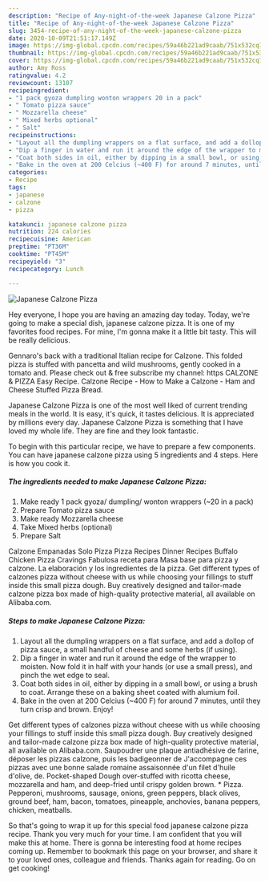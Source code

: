 ```yaml
---
description: "Recipe of Any-night-of-the-week Japanese Calzone Pizza"
title: "Recipe of Any-night-of-the-week Japanese Calzone Pizza"
slug: 3454-recipe-of-any-night-of-the-week-japanese-calzone-pizza
date: 2020-10-09T21:51:17.149Z
image: https://img-global.cpcdn.com/recipes/59a46b221ad9caab/751x532cq70/japanese-calzone-pizza-recipe-main-photo.jpg
thumbnail: https://img-global.cpcdn.com/recipes/59a46b221ad9caab/751x532cq70/japanese-calzone-pizza-recipe-main-photo.jpg
cover: https://img-global.cpcdn.com/recipes/59a46b221ad9caab/751x532cq70/japanese-calzone-pizza-recipe-main-photo.jpg
author: Amy Ross
ratingvalue: 4.2
reviewcount: 13107
recipeingredient:
- "1 pack gyoza dumpling wonton wrappers 20 in a pack"
- " Tomato pizza sauce"
- " Mozzarella cheese"
- " Mixed herbs optional"
- " Salt"
recipeinstructions:
- "Layout all the dumpling wrappers on a flat surface, and add a dollop of pizza sauce, a small handful of cheese and some herbs (if using)."
- "Dip a finger in water and run it around the edge of the wrapper to moisten. Now fold it in half with your hands (or use a small press), and pinch the wet edge to seal."
- "Coat both sides in oil, either by dipping in a small bowl, or using a brush to coat. Arrange these on a baking sheet coated with alumium foil."
- "Bake in the oven at 200 Celcius (~400 F) for around 7 minutes, until they turn crisp and brown. Enjoy!"
categories:
- Recipe
tags:
- japanese
- calzone
- pizza

katakunci: japanese calzone pizza 
nutrition: 224 calories
recipecuisine: American
preptime: "PT36M"
cooktime: "PT45M"
recipeyield: "3"
recipecategory: Lunch

---
```



![Japanese Calzone Pizza](https://img-global.cpcdn.com/recipes/59a46b221ad9caab/751x532cq70/japanese-calzone-pizza-recipe-main-photo.jpg)

Hey everyone, I hope you are having an amazing day today. Today, we're going to make a special dish, japanese calzone pizza. It is one of my favorites food recipes. For mine, I'm gonna make it a little bit tasty. This will be really delicious.

Gennaro&#39;s back with a traditional Italian recipe for Calzone. This folded pizza is stuffed with pancetta and wild mushrooms, gently cooked in a tomato and. Please check out &amp; free subscribe my channel: https CALZONE &amp; PIZZA Easy Recipe. Calzone Recipe - How to Make a Calzone - Ham and Cheese Stuffed Pizza Bread.

Japanese Calzone Pizza is one of the most well liked of current trending meals in the world. It is easy, it's quick, it tastes delicious. It is appreciated by millions every day. Japanese Calzone Pizza is something that I have loved my whole life. They are fine and they look fantastic.


To begin with this particular recipe, we have to prepare a few components. You can have japanese calzone pizza using 5 ingredients and 4 steps. Here is how you cook it.

<!--inarticleads1-->

##### The ingredients needed to make Japanese Calzone Pizza:

1. Make ready 1 pack gyoza/ dumpling/ wonton wrappers (~20 in a pack)
1. Prepare  Tomato pizza sauce
1. Make ready  Mozzarella cheese
1. Take  Mixed herbs (optional)
1. Prepare  Salt


Calzone Empanadas Solo Pizza Pizza Recipes Dinner Recipes Buffalo Chicken Pizza Cravings Fabulosa receta para Masa base para pizza y calzone. La elaboración y los ingredientes de la pizza. Get different types of calzones pizza without cheese with us while choosing your fillings to stuff inside this small pizza dough. Buy creatively designed and tailor-made calzone pizza box made of high-quality protective material, all available on Alibaba.com. 

<!--inarticleads2-->

##### Steps to make Japanese Calzone Pizza:

1. Layout all the dumpling wrappers on a flat surface, and add a dollop of pizza sauce, a small handful of cheese and some herbs (if using).
1. Dip a finger in water and run it around the edge of the wrapper to moisten. Now fold it in half with your hands (or use a small press), and pinch the wet edge to seal.
1. Coat both sides in oil, either by dipping in a small bowl, or using a brush to coat. Arrange these on a baking sheet coated with alumium foil.
1. Bake in the oven at 200 Celcius (~400 F) for around 7 minutes, until they turn crisp and brown. Enjoy!


Get different types of calzones pizza without cheese with us while choosing your fillings to stuff inside this small pizza dough. Buy creatively designed and tailor-made calzone pizza box made of high-quality protective material, all available on Alibaba.com. Saupoudrer une plaque antiadhésive de farine, déposer les pizzas calzone, puis les badigeonner de J&#39;accompagne ces pizzas avec une bonne salade romaine assaisonnée d&#39;un filet d&#39;huile d&#39;olive, de. Pocket-shaped Dough over-stuffed with ricotta cheese, mozzarella and ham, and deep-fried until crispy golden brown. * Pizza. Pepperoni, mushrooms, sausage, onions, green peppers, black olives, ground beef, ham, bacon, tomatoes, pineapple, anchovies, banana peppers, chicken, meatballs. 

So that's going to wrap it up for this special food japanese calzone pizza recipe. Thank you very much for your time. I am confident that you will make this at home. There is gonna be interesting food at home recipes coming up. Remember to bookmark this page on your browser, and share it to your loved ones, colleague and friends. Thanks again for reading. Go on get cooking!
